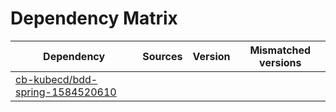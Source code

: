 # Dependency Matrix

Dependency | Sources | Version | Mismatched versions
---------- | ------- | ------- | -------------------
[cb-kubecd/bdd-spring-1584520610](https://github.com/cb-kubecd/bdd-spring-1584520610.git) |  | []() | 
